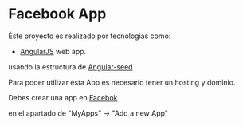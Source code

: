 # Facebook App

Éste proyecto es realizado por tecnologias como:

  +  [AngularJS](http://angularjs.org/) web app.

usando la estructura de [Angular-seed](https://github.com/angular/angular-seed)

Para poder utilizar ésta App es necesario tener un hosting y dominio.

Debes crear una app en [Facebok](https://developers.facebook.com)

en el apartado de "MyApps" -> "Add a new App"
